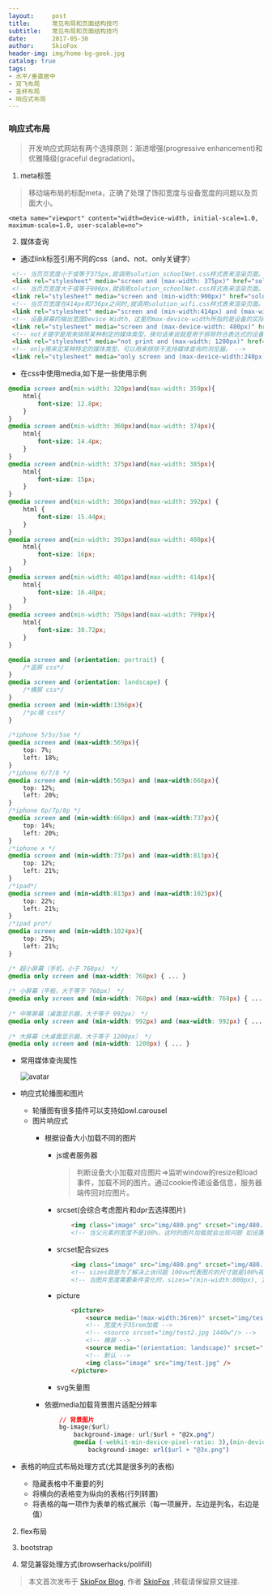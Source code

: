 ```yaml
---
layout:     post
title:      常见布局和页面结构技巧
subtitle:   常见布局和页面结构技巧
date:       2017-05-30
author:     SkioFox
header-img: img/home-bg-geek.jpg
catalog: true
tags:
- 水平/垂直居中
- 双飞布局
- 圣杯布局
- 响应式布局
---
```


### 响应式布局

> 开发响应式网站有两个选择原则：渐进增强(progressive enhancement)和优雅降级(graceful degradation)。

1. meta标签

> 移动端布局的标配meta，正确了处理了饰扣宽度与设备宽度的问题以及页面大小。

`<meta name="viewport" content="width=device-width, initial-scale=1.0, maximum-scale=1.0, user-scalable=no">`

2. 媒体查询

- 通过link标签引用不同的css（and、not、only关键字）

```html
 <!-- 当页页宽度小于或等于375px,就调用solution_schoolNet.css样式表来渲染页面。 -->
 <link rel="stylesheet" media="screen and (max-width: 375px)" href="solution_schoolNet.css" />
 <!-- 当页页宽度大于或等于900px,就调用solution_schoolNet.css样式表来渲染页面。 -->
 <link rel="stylesheet" media="screen and (min-width:900px)" href="solution_smartCampus.css"/>
 <!-- 当页页宽度在414px和736px之间时,就调用solution_wifi.css样式表来渲染页面。 -->
 <link rel="stylesheet" media="screen and (min-width:414px) and (max-width:736px)" href="solution_wifi.css"/>
 <!-- 设备屏幕的输出宽度Device Width，这里的max-device-width所指的是设备的实际分辨率 -->
 <link rel="stylesheet" media="screen and (max-device-width: 480px)" href="iphone.css" type="text/css" />
 <!-- not关键字是用来排除某种制定的媒体类型，换句话来说就是用于排除符合表达式的设备。 -->
 <link rel="stylesheet" media="not print and (max-width: 1200px)" href="print.css" type="text/css" />
 <!-- only用来定某种特定的媒体类型，可以用来排除不支持媒体查询的浏览器。 -->
 <link rel="stylesheet" media="only screen and (max-device-width:240px)" href="android240.css" type="text/css" />
```
- 在css中使用media,如下是一些使用示例

```css
@media screen and(min-width: 320px)and(max-width: 359px){ 
    html{ 
        font-size: 12.8px; 
    } 
} 
@media screen and(min-width: 360px)and(max-width: 374px){ 
    html{ 
        font-size: 14.4px; 
    } 
} 
@media screen and(min-width: 375px)and(max-width: 385px){ 
    html{ 
        font-size: 15px; 
    } 
} 
@media screen and(min-width: 386px)and(max-width: 392px) { 
    html { 
        font-size: 15.44px; 
    } 
} 
@media screen and(min-width: 393px)and(max-width: 400px){ 
    html{ 
        font-size: 16px; 
    } 
} 
@media screen and(min-width: 401px)and(max-width: 414px){ 
    html{ 
        font-size: 16.48px; 
    } 
} 
@media screen and(min-width: 750px)and(max-width: 799px){ 
    html{ 
        font-size: 30.72px; 
    } 
} 
```

```css
@media screen and (orientation: portrait) {
    /*竖屏 css*/
} 
@media screen and (orientation: landscape) {
    /*横屏 css*/
}
@media screen and (min-width:1366px){
    /*pc端 css*/
}
 
/*iphone 5/5s/5se */
@media screen and (max-width:569px){
    top: 7%;
    left: 18%;
}
/*iphone 6/7/8 */
@media screen and (min-width:569px) and (max-width:668px){
    top: 12%;
    left: 20%;
}
/*iphone 6p/7p/8p */
@media screen and (min-width:668px) and (max-width:737px){
    top: 14%;
    left: 20%;
}
/*iphone x */
@media screen and (min-width:737px) and (max-width:813px){
    top: 12%;
    left: 21%;
}
/*ipad*/
@media screen and (min-width:813px) and (max-width:1025px){
    top: 22%;
    left: 21%;
}
/*ipad pro*/
@media screen and (min-width:1024px){
    top: 25%;
    left: 21%;
}

```

```css
/* 超小屏幕（手机，小于 768px） */
@media only screen and (max-width: 768px) { ... }
 
/* 小屏幕（平板，大于等于 768px） */
@media only screen and (min-width: 768px) and (max-width: 768px) { ... }
 
/* 中等屏幕（桌面显示器，大于等于 992px） */
@media only screen and (min-width: 992px) and (max-width: 992px) { ... }
 
/* 大屏幕（大桌面显示器，大于等于 1200px） */
@media only screen and (min-width: 1200px) { ... }
```
- 常用媒体查询属性

    ![avatar](/img/HTMLCSS/media.png)

- 响应式轮播图和图片

    - 轮播图有很多插件可以支持如owl.carousel
    - 图片响应式
        - 根据设备大小加载不同的图片
            - js或者服务器
                > 判断设备大小加载对应图片=>监听window的resize和load事件，加载不同的图片。通过cookie传递设备信息，服务器端传回对应图片。
            - srcset(会综合考虑图片和dpr去选择图片)

                ```html
                    <img class="image" src="img/480.png" srcset="img/480.png 480w, img/800.png 800w, img/1600.png 1600w">
                    <!-- 当父元素的宽度不是100%，这时的图片加载就会出现问题 如设置父元素50% -->
                ```
            - srcset配合sizes

                ```html
                    <img class="image" src="img/480.png" srcset="img/480.png 480w, img/800.png 800w, img/1600.png 1600w" sizes="100vw">
                    <!-- sizes就是为了解决上诉问题 100vw代表图片的尺寸就是100%视口(viewport)的宽度 父元素设置width:50%，设置sizes="50vw" -->
                    <!-- 当图片宽度需要条件变化时，sizes="(min-width:800px), 100vw" sizes也可以根据条件变化，表示大于800图片是800px的尺寸，小于800时撑满饰扣宽度-->
                ```
            - picture

                ```html
                    <picture>
                        <source media="(max-width:36rem)" srcset="img/test1.jpg 768w"/>
                        <!-- 宽度大于35rem加载 -->
                        <!-- <source srcset="img/test2.jpg 1440w"/> -->
                        <!-- 横屏 -->
                        <source media="(orientation: landscape)" srcset="img/test1.jpg 768w"/>
                        <!-- 默认 -->
                        <img class="image" src="img/test.jpg" />
                    </picture>
                ```
            - svg矢量图
        - 依据media加载背景图片适配分辨率

            ```css
                // 背景图片
                bg-image($url)
                    background-image: url($url + "@2x.png")
                    @media (-webkit-min-device-pixel-ratio: 3),(min-device-pixel-ratio: 3)
                        background-image: url($url + "@3x.png")
            ```

- 表格的响应式布局处理方式(尤其是很多列的表格)
    - 隐藏表格中不重要的列
    - 将横向的表格变为纵向的表格(行列转置)
    - 将表格的每一项作为表单的格式展示（每一项展开，左边是列名，右边是值）
2. flex布局

3. bootstrap

4. 常见兼容处理方式(browserhacks/polifill)



> 本文首次发布于 [SkioFox Blog](http://blog.skiofox.top), 作者 [SkioFox](https://github.com/LoverFancy/) ,转载请保留原文链接.